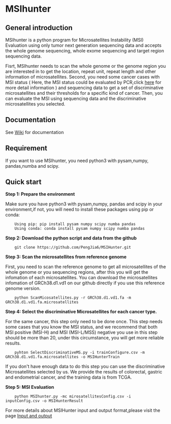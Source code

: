 # MSIhunter
## General introduction
MSIhunter is a python program for Microsatellites Instability (MSI) Evaluation using only tumor next generation sequencing data and accepts the whole genome sequencing, whole exome sequencing and target region sequencing data.

Fisrt, MSIhunter needs to scan the whole genome or the genome region you are interested in to get the location, repeat unit, repeat length and other information of microsatellites. Second, you need some cancer cases with MSI status ( Here, the MSI status could be evaluated by PCR,click [here](https://www.ncbi.nlm.nih.gov/gtr/tests/514558/overview/) for more detail information ) and sequencing data to get a set of discriminative microsatellites and their thresholds for a specific kind of cancer. Then, you can evaluate the MSI using sequencing data and the discriminative microsatellites you selected.

## Documentation
See [Wiki](https://github.com/PengJia6/MSIHunter/wiki) for documentation

## Requirement
If you want to use MSIhunter, you need python3 with pysam,numpy, pandas,numba and scipy.

## Quick start

**Step 1: Prepare the environment**
      
Make sure you have python3 with pysam,numpy, pandas and scipy in your environment,if not, you will need to install these packages using pip or conda:

        Using pip: pip install pysam numpy scipy numba pandas
        Using conda: conda install pysam numpy scipy numba pandas 
**Step 2: Download the python script and data from the github**

        git clone https://github.com/PengJia6/MSIHunter.git

**Step 3: Scan the microsatellites from reference genome**

First, you need to scan the reference genome to get all microsatellites of the whole genome or you sequencing regions, after this you will get the infomation of each microsatellites. You can download the microsatellites infomation of GRCh38.d1.vd1 on our github directly if you use this reference genome version.

        python ScanMicosatellites.py -r GRCh38.d1.vd1.fa -m GRCh38.d1.vd1.fa.microsatellites

**Step 4: Select the discriminative Microsatellites for each cancer type.**

For the same cancer, this step only need to be done once. This step needs some cases that you know the MSI status, and we recommend that both MSI positive (MSI-H) and MSI (MSI-L/MSS) negative you use in this step should be more than 20, under this circumstance, you will get more reliable results.

        pyhton SelectDiscriminativeMS.py -i trainConfigure.csv -m GRCh38.d1.vd1.fa.microsatellites -o MSIHunterTrain

If you don't have enough data to do this step you can use the discriminative Microsatellites selected by us. We provide the results of colorectal, gastric and endometrial cancer, and the training data is from TCGA.

**Step 5: MSI Evaluation**

        python MSIhunter.py -mc mirosatellitesConfig.csv -i inputConfig.csv -o MSIHunterResult

For more details about MSIHunter input and output format,please visit the page [Input and output](https://github.com/PengJia6/MSIHunter/wiki/Input-and-Output)


